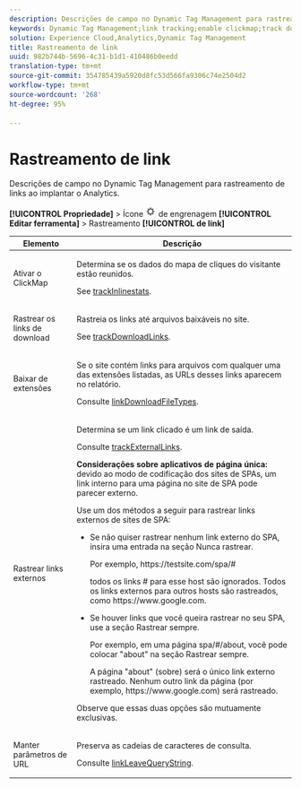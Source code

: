 ```yaml
---
description: Descrições de campo no Dynamic Tag Management para rastreamento de links ao implantar o Analytics.
keywords: Dynamic Tag Management;link tracking;enable clickmap;track download links;download extensions;track outbound links;keep url parameters
solution: Experience Cloud,Analytics,Dynamic Tag Management
title: Rastreamento de link
uuid: 982b744b-5696-4c31-b1d1-410486b0eedd
translation-type: tm+mt
source-git-commit: 354785439a5920d8fc53d566fa9306c74e2504d2
workflow-type: tm+mt
source-wordcount: '268'
ht-degree: 95%

---
```



# Rastreamento de link

Descrições de campo no Dynamic Tag Management para rastreamento de links ao implantar o Analytics.

**[!UICONTROL Propriedade]** > Ícone ![](assets/settings_gear.png) de engrenagem **[!UICONTROL Editar ferramenta]** > Rastreamento **[!UICONTROL de link]**

<table id="table_F23FB0B284E74B66A107B1D69D22A51C">
 <thead>
  <tr>
   <th colname="col1" class="entry"> Elemento </th>
   <th colname="col2" class="entry"> Descrição </th>
  </tr> 
 </thead>
 <tbody> 
  <tr> 
   <td colname="col1"> Ativar o ClickMap </td>
   <td colname="col2"> <p>Determina se os dados do mapa de cliques do visitante estão reunidos. </p> <p>See <a href="../../../vars/config-vars/trackinlinestats.md">trackInlinestats</a>. </p> </td>
  </tr>
  <tr>
   <td colname="col1"> Rastrear os links de download </td>
   <td colname="col2"> <p>Rastreia os links até arquivos baixáveis no site. </p> <p>See <a href="../../../vars/config-vars/trackdownloadlinks.md">trackDownloadLinks</a>.</p> </td>
  </tr> 
  <tr> 
   <td colname="col1"> Baixar de extensões </td> 
   <td colname="col2"> <p>Se o site contém links para arquivos com qualquer uma das extensões listadas, as URLs desses links aparecem no relatório. </p>Consulte <a href="../../../vars/config-vars/linkdownloadfiletypes.md">linkDownloadFileTypes</a>. </p> </td>
  </tr>
  <tr> 
   <td colname="col1"> Rastrear links externos </td>
   <td colname="col2"> <p>Determina se um link clicado é um link de saída. </p> <p>Consulte <a href="../../../vars/config-vars/trackexternallinks.md">trackExternalLinks</a>. </p> <p><b>Considerações sobre aplicativos de página única:</b> devido ao modo de codificação dos sites de SPAs, um link interno para uma página no site de SPA pode parecer externo. </p> <p>Use um dos métodos a seguir para rastrear links externos de sites de SPA: </p>
    <ul id="ul_A4179633ED0644C3BA5F548A58CA4EC9">
     <li id="li_1959FBF14E42469FA8724B37EB58BC54"> <p>Se não quiser rastrear nenhum link externo do SPA, insira uma entrada na seção <span class="wintitle">Nunca rastrear</span>. </p> <p>Por exemplo, <span class="filepath">https://testsite.com/spa/#</span> </p> <p>todos os links # para esse host são ignorados. Todos os links externos para outros hosts são rastreados, como <span class="filepath">https://www.google.com</span>. </p> </li>
     <li id="li_37DD4D37887243FB928C9C04ACE9D39E"> <p>Se houver links que você queira rastrear no seu SPA, use a seção <span class="wintitle">Rastrear sempre</span>. </p> <p>Por exemplo, em uma página <span class="filepath">spa/#/about</span>, você pode colocar "about" na seção <span class="wintitle">Rastrear sempre</span>. </p> <p>A página "about" (sobre) será o único link externo rastreado. Nenhum outro link da página (por exemplo, <span class="filepath">https://www.google.com</span>) será rastreado. </p> </li>
    </ul> <p>Observe que essas duas opções são mutuamente exclusivas. </p> </td> 
  </tr>
  <tr>
   <td colname="col1"> Manter parâmetros de URL </td>
   <td colname="col2"> <p>Preserva as cadeias de caracteres de consulta. </p> <p>Consulte <a href="../../../vars/config-vars/linkleavequerystring.md">linkLeaveQueryString</a>. </p> </td>
  </tr>
 </tbody>
</table>
